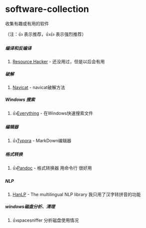 # software-collection
收集有趣或有用的软件

（注：:+1: 表示推荐，:+1::+1: 表示强烈推荐）

##### 编译和反编译

1. [Resource Hacker](http://www.angusj.com/resourcehacker) - 还没用过，但是以后会有用

##### 破解

1. [Navicat](https://github.com/DoubleLabyrinth/navicat-keygen) - navicat破解方法

##### Windows 搜索

1. :+1:[Everything](https://www.voidtools.com/zh-cn/downloads) - 在Windows快速搜索文件

##### 编辑器

1. :+1:[Typora](https://www.typora.io/) - MarkDown编辑器

##### 格式转换

1. :+1:[Pandoc](https://github.com/jgm/pandoc) - 格式转换器 用命令行 很好用

##### NLP

1. [HanLP](https://github.com/hankcs/HanLP) - The multilingual NLP library 我只用了汉字转拼音的功能

##### windows磁盘分析、清理

1. :+1:spacesniffer 分析磁盘使用情况
